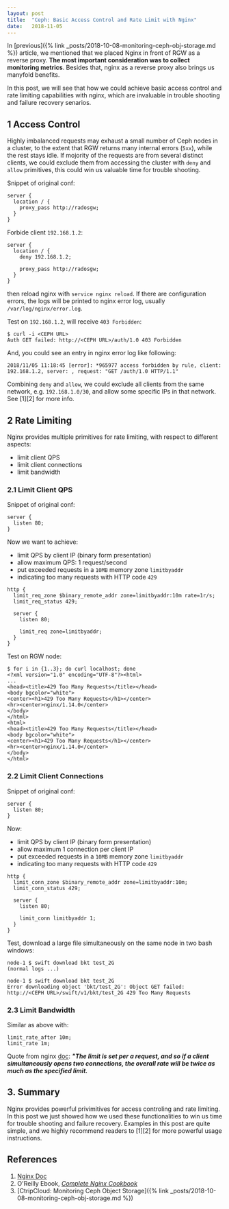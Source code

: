```yaml
---
layout: post
title:  "Ceph: Basic Access Control and Rate Limit with Nginx"
date:   2018-11-05
---
```


In [previous]({% link _posts/2018-10-08-monitoring-ceph-obj-storage.md %}) article, we
mentioned that we placed Nginx in front of RGW
as a reverse proxy. **The most important consideration was to collect monitoring metrics**.
Besides that, nginx as a reverse proxy also brings us manyfold benefits.

In this post, we will see that how we could achieve basic access control
and rate limiting capabilities with nginx, which are invaluable in trouble shooting and failure recovery senarios.

## 1 Access Control

Highly imbalanced requests may exhaust a small number of Ceph nodes in a
cluster, to the extent that RGW returns many internal errors (`5xx`), while the rest stays idle.
If mojority of the requests are from several distinct clients, we could exclude
them from accessing the cluster with `deny` and `allow` primitives, this could win us valuable time for trouble shooting.

Snippet of original conf:

```
server {
  location / {
    proxy_pass http://radosgw;
  }
}
```

Forbide client `192.168.1.2`:

```
server {
  location / {
    deny 192.168.1.2;

    proxy_pass http://radosgw;
  }
}
```

then reload nginx with `service nginx reload`. If there are configuration errors,
the logs will be printed to nginx error log, usually `/var/log/nginx/error.log`.


Test on `192.168.1.2`, will receive `403 Forbidden`:

```
$ curl -i <CEPH URL>
Auth GET failed: http://<CEPH URL>/auth/1.0 403 Forbidden
```

And, you could see an entry in nginx error log like following:

```
2018/11/05 11:18:45 [error]: *965977 access forbidden by rule, client: 192.168.1.2, server: , request: "GET /auth/1.0 HTTP/1.1"
```

Combining `deny` and `allow`, we could exclude all clients from the same network,
e.g. `192.168.1.0/30`, and allow some specific IPs in that network. See [1][2] for more info.

## 2 Rate Limiting

Nginx provides multiple primitives for rate limiting, with respect to different
aspects:

* limit client QPS
* limit client connections
* limit bandwidth

### 2.1 Limit Client QPS

Snippet of original conf:

```
server {
  listen 80;
}
```

Now we want to achieve:

* limit QPS by client IP (binary form presentation)
* allow maximum QPS: 1 request/second
* put exceeded requests in a `10MB` memory zone `limitbyaddr`
* indicating too many requests with HTTP code `429`

```
http {
  limit_req_zone $binary_remote_addr zone=limitbyaddr:10m rate=1r/s;
  limit_req_status 429;

  server {
    listen 80;

    limit_req zone=limitbyaddr;
  }
}
```

Test on RGW node:

```
$ for i in {1..3}; do curl localhost; done
<?xml version="1.0" encoding="UTF-8"?><html>
...
<head><title>429 Too Many Requests</title></head>
<body bgcolor="white">
<center><h1>429 Too Many Requests</h1></center>
<hr><center>nginx/1.14.0</center>
</body>
</html>
<html>
<head><title>429 Too Many Requests</title></head>
<body bgcolor="white">
<center><h1>429 Too Many Requests</h1></center>
<hr><center>nginx/1.14.0</center>
</body>
</html>
```

### 2.2 Limit Client Connections

Snippet of original conf:

```
server {
  listen 80;
}
```

Now:

* limit QPS by client IP (binary form presentation)
* allow maximum 1 connection per client IP
* put exceeded requests in a `10MB` memory zone `limitbyaddr`
* indicating too many requests with HTTP code `429`

```
http {
  limit_conn_zone $binary_remote_addr zone=limitbyaddr:10m;
  limit_conn_status 429;

  server {
    listen 80;

    limit_conn limitbyaddr 1;
  }
}
```

Test, download a large file simultaneously on the same node in two bash windows:

```
node-1 $ swift download bkt test_2G
(normal logs ...)
```

```
node-1 $ swift download bkt test_2G
Error downloading object 'bkt/test_2G': Object GET failed: http://<CEPH URL>/swift/v1/bkt/test_2G 429 Too Many Requests
```

### 2.3 Limit Bandwidth

Similar as above with:

```
limit_rate_after 10m;
limit_rate 1m;
```

Quote from nginx [doc](http://nginx.org/en/docs/http/ngx_http_core_module.html#limit_rate):
***"The limit is set per a request, and so if a client simultaneously opens two connections, the overall rate will be twice as much as the specified limit.***

## 3. Summary

Nginx provides powerful privimitives for access controling and rate limiting.
In this post we just showed how we used these functionalities to win
us time for trouble shooting and failure recovery. Examples in this post
are quite simple, and we highly recommend readers to [1][2] for more powerful usage instructions.

## References

1. [Nginx Doc](http://nginx.org/en/docs/)
2. O'Reilly Ebook, [*Complete Nginx Cookbook*](https://www.nginx.com/resources/library/complete-nginx-cookbook)
3. [CtripCloud: Monitoring Ceph Object Storage]({% link _posts/2018-10-08-monitoring-ceph-obj-storage.md %})
